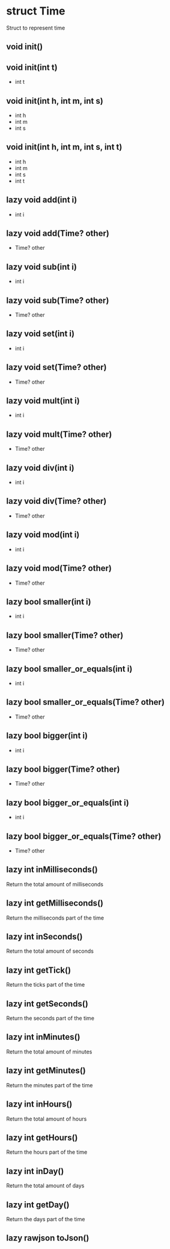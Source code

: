 # struct Time
Struct to represent time

## void __init__()


## void __init__(int t)
- int t



## void __init__(int h, int m, int s)
- int h
- int m
- int s



## void __init__(int h, int m, int s, int t)
- int h
- int m
- int s
- int t



## lazy void __add__(int i)
- int i



## lazy void __add__(Time? other)
- Time? other



## lazy void __sub__(int i)
- int i



## lazy void __sub__(Time? other)
- Time? other



## lazy void __set__(int i)
- int i



## lazy void __set__(Time? other)
- Time? other



## lazy void __mult__(int i)
- int i



## lazy void __mult__(Time? other)
- Time? other



## lazy void __div__(int i)
- int i



## lazy void __div__(Time? other)
- Time? other



## lazy void __mod__(int i)
- int i



## lazy void __mod__(Time? other)
- Time? other



## lazy bool __smaller__(int i)
- int i



## lazy bool __smaller__(Time? other)
- Time? other



## lazy bool __smaller_or_equals__(int i)
- int i



## lazy bool __smaller_or_equals__(Time? other)
- Time? other



## lazy bool __bigger__(int i)
- int i



## lazy bool __bigger__(Time? other)
- Time? other



## lazy bool __bigger_or_equals__(int i)
- int i



## lazy bool __bigger_or_equals__(Time? other)
- Time? other



## lazy int inMilliseconds()
Return the total amount of milliseconds

## lazy int getMilliseconds()
Return the milliseconds part of the time

## lazy int inSeconds()
Return the total amount of seconds

## lazy int getTick()
Return the ticks part of the time

## lazy int getSeconds()
Return the seconds part of the time

## lazy int inMinutes()
Return the total amount of minutes

## lazy int getMinutes()
Return the minutes part of the time

## lazy int inHours()
Return the total amount of hours

## lazy int getHours()
Return the hours part of the time

## lazy int inDay()
Return the total amount of days

## lazy int getDay()
Return the days part of the time

## lazy rawjson __toJson__()





